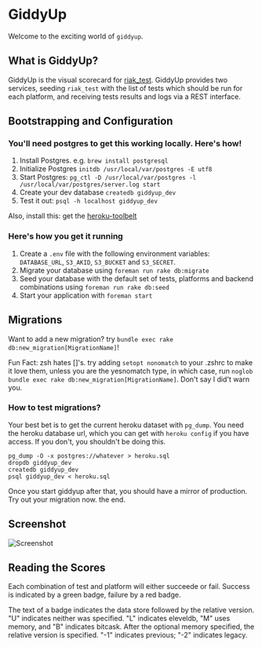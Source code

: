 # GiddyUp

Welcome to the exciting world of `giddyup`.

## What is GiddyUp?

GiddyUp is the visual scorecard for [riak_test](http://github.com/basho/riak_test).  GiddyUp
provides two services, seeding ```riak_test``` with the list of tests which should be run for
each platform, and receiving tests results and logs via a REST interface.

## Bootstrapping and Configuration

### You'll need postgres to get this working locally. Here's how!
1. Install Postgres. e.g. ```brew install postgresql```
2. Initialize Postgres ```initdb /usr/local/var/postgres -E utf8```
3. Start Postgres: ```pg_ctl -D /usr/local/var/postgres -l /usr/local/var/postgres/server.log start```
4. Create your dev database ```createdb giddyup_dev```
5. Test it out: ```psql -h localhost giddyup_dev```

Also, install this: get the [heroku-toolbelt](https://toolbelt.heroku.com)

### Here's how you get it running
1. Create a ```.env``` file with the following environment variables:
   ```DATABASE_URL```, ```S3_AKID```, ```S3_BUCKET``` and ```S3_SECRET```.
2. Migrate your database using ```foreman run rake db:migrate```
3. Seed your database with the default set of tests, platforms and
   backend combinations using ```foreman run rake db:seed```
4. Start your application with ```foreman start```

## Migrations
Want to add a new migration? try `bundle exec rake db:new_migration[MigrationName]`!

Fun Fact: zsh hates []'s. try adding `setopt nonomatch` to your .zshrc to make it love them,
unless you are the yesnomatch type, in which case, run 
`noglob bundle exec rake db:new_migration[MigrationName]`. Don't say I did't warn you.

### How to test migrations?
Your best bet is to get the current heroku dataset with `pg_dump`. You need the heroku database
url, which you can get with `heroku config` if you have access. If you don't, you shouldn't be
doing this.

```
pg_dump -O -x postgres://whatever > heroku.sql
dropdb giddyup_dev
createdb giddyup_dev
psql giddyup_dev < heroku.sql
```

Once you start giddyup after that, you should have a mirror of production. Try out your
migration now. the end.

## Screenshot

![Screenshot](https://raw.github.com/basho/giddyup/master/screenshot.png "Screenshot")

## Reading the Scores

Each combination of test and platform will either succeede or fail. Success is indicated by a green
badge, failure by a red badge.

The text of a badge indicates the data store followed by the relative version. "U" indicates neither
was specified. "L" indicates eleveldb, "M" uses memory, and "B" indicates bitcask.  After the optional
memory specified, the relative version is specified. "-1" indicates previous; "-2" indicates legacy.
